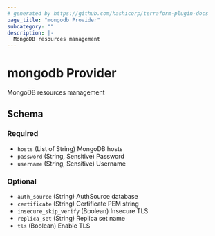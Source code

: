 ```yaml
---
# generated by https://github.com/hashicorp/terraform-plugin-docs
page_title: "mongodb Provider"
subcategory: ""
description: |-
  MongoDB resources management
---
```


# mongodb Provider

MongoDB resources management



<!-- schema generated by tfplugindocs -->
## Schema

### Required

- `hosts` (List of String) MongoDB hosts
- `password` (String, Sensitive) Password
- `username` (String, Sensitive) Username

### Optional

- `auth_source` (String) AuthSource database
- `certificate` (String) Certificate PEM string
- `insecure_skip_verify` (Boolean) Insecure TLS
- `replica_set` (String) Replica set name
- `tls` (Boolean) Enable TLS
